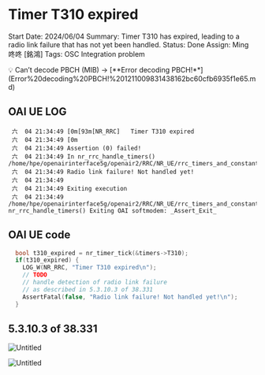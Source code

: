 # Timer T310 expired

Start Date: 2024/06/04
Summary: Timer T310 has expired, leading to a radio link failure that has not yet been handled.
Status: Done
Assign: Ming 咚咚 [銘鴻]
Tags: OSC Integration problem

<aside>
💡 Can’t decode PBCH (MIB) → [**Error decoding PBCH!**](Error%20decoding%20PBCH!%201211009831438162bc60cfb6935f1e65.md)

</aside>

## OAI UE LOG

```
 六  04 21:34:49 [0m[93m[NR_RRC]   Timer T310 expired
 六  04 21:34:49 [0m
 六  04 21:34:49 Assertion (0) failed!
 六  04 21:34:49 In nr_rrc_handle_timers() /home/hpe/openairinterface5g/openair2/RRC/NR_UE/rrc_timers_and_constants.c:156
 六  04 21:34:49 Radio link failure! Not handled yet!
 六  04 21:34:49 
 六  04 21:34:49 Exiting execution
 六  04 21:34:49 /home/hpe/openairinterface5g/openair2/RRC/NR_UE/rrc_timers_and_constants.c:156 nr_rrc_handle_timers() Exiting OAI softmodem: _Assert_Exit_
```

## OAI UE code

```c
  bool t310_expired = nr_timer_tick(&timers->T310);
  if(t310_expired) {
    LOG_W(NR_RRC, "Timer T310 expired\n");
    // TODO
    // handle detection of radio link failure
    // as described in 5.3.10.3 of 38.331
    AssertFatal(false, "Radio link failure! Not handled yet!\n");
  }
```

## 5.3.10.3 of 38.331

![Untitled](Untitled%2061.png)

![Untitled](Untitled%2062.png)